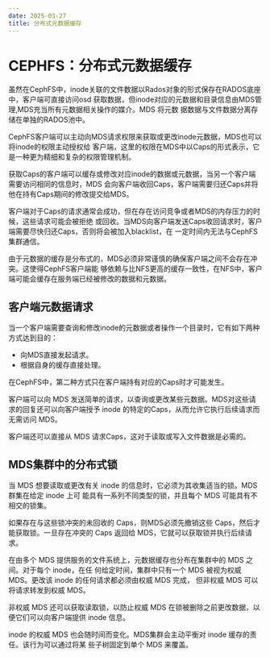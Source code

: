 ```yaml
---
date: 2025-03-27
title: 分布式元数据缓存
---
```


# CEPHFS：分布式元数据缓存

虽然在CephFS中，inode关联的文件数据以Rados对象的形式保存在RADOS底座中，客户端可直接访问osd
获取数据，但inode对应的元数据和目录信息由MDS管理,MDS充当所有元数据相关操作的媒介。MDS 将元数
据数据与文件数据分离存储在单独的RADOS池中。

CephFS客户端可以主动向MDS请求权限来获取或更改inode元数据，MDS也可以将inode的权限主动授权给
客户端，这里的权限在MDS中以Caps的形式表示，它是一种更为精细和复杂的权限管理机制。

获取Caps的客户端可以缓存或修改对应inode的数据或元数据，当另一个客户端需要访问相同的信息时，MDS
会向客户端收回Caps，客户端需要归还Caps并将他在持有Caps期间的修改提交给MDS。

客户端对于Caps的请求通常会成功，但在存在访问竞争或者MDS的内存压力的时候，这些请求可能会被拒绝
或回收。当MDS向客户端发送Caps收回请求时，客户端需要尽快归还Caps，否则将会被加入blacklist，在
一定时间内无法与CephFS集群通信。

由于元数据的缓存是分布式的，MDS必须非常谨慎的确保客户端之间不会存在冲突。这使得CephFS客户端能
够依赖与比NFS更高的缓存一致性，在NFS中，客户端可能会缓存在服务端已经被修改的数据和元数据。


## 客户端元数据请求
当一个客户端需要查询和修改inode的元数据或者操作一个目录时，它有如下两种方式达到目的：

- 向MDS直接发起请求。
- 根据自身的缓存直接处理。

在CephFS中，第二种方式只在客户端持有对应的Caps时才可能发生。

客户端可以向 MDS 发送简单的请求，以查询或更改某些元数据。MDS对这些请求的回复还可以向客户端授予 
inode 的特定的Caps，从而允许它执行后续请求而无需访问 MDS。

客户端还可以直接从 MDS 请求Caps，这对于读取或写入文件数据是必需的。

## MDS集群中的分布式锁
当 MDS 想要读取或更改有关 inode 的信息时，它必须为其收集适当的锁。MDS 群集在给定 inode 上可
能具有一系列不同类型的锁，并且每个 MDS 可能具有不相交的锁集。

如果存在与这些锁冲突的未回收的 Caps，则MDS必须先撤销这些 Caps，然后才能获取锁。一旦存在冲突的
 Caps 返回给 MDS，它就可以获取锁并执行后续请求。

在由多个 MDS 提供服务的文件系统上，元数据缓存也分布在集群中的 MDS 之间。对于每个 inode，在任
何给定时间，集群中只有一个 MDS 被视为权威 MDS。更改该 inode 的任何请求都必须由权威 MDS 完成，
但非权威 MDS 可以将请求转发到权威 MDS。

非权威 MDS 还可以获取读取锁，以防止权威 MDS 在锁被删除之前更改数据，以便它们可以向客户端提供 
inode 信息。

inode 的权威 MDS 也会随时间而变化。MDS集群会主动平衡对 inode 缓存的责任。该行为可以通过将某
些子树固定到单个 MDS 来覆盖。



